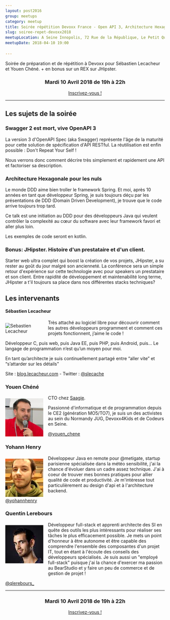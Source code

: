```yaml
---
layout: post2016
group: meetups
category: meetup
title: Soirée répétition Devoxx France - Open API 3, Architecture Hexagonale et bonus REX JHipster
slug: soiree-repet-devoxx2018
meetupLocation: A Seine Innopolis, 72 Rue de la République, Le Petit Quevilly
meetupDate: 2018-04-10 19:00

---
```

Soirée de préparation et de répétition à Devoxx pour Sébastien Lecacheur et Youen Chéné. + en bonus sur un REX sur JHipster.

<div style="text-align: center;">
  <h3>Mardi 10 Avril 2018 de 19h à 22h</h3>
  <p>
    <a class="button" target="_blank" href="http://meetu.ps/e/F3WzV/typwJ/f">
      Inscrivez-vous !
    </a>
  </p>
</div>

----

## Les sujets de la soirée

### Swagger 2 est mort, vive OpenAPI 3
La version 3 d'OpenAPI Spec (aka Swagger) représente l'âge de la maturité pour cette solution de spécification d'API RESTful. La réutilisation est enfin possible : Don't Repeat Your Self !

Nous verrons donc comment décrire très simplement et rapidement une API et factoriser sa description.

### Architecture Hexagonale pour les nuls
Le monde DDD aime bien troller le framework Spring. Et moi, après 10 années en tant que développeur Spring, je suis toujours déçu par les présentations de DDD (Domain Driven Development), je trouve que le code arrive toujours trop tard.

Ce talk est une initiation au DDD pour des développeurs Java qui veulent contrôler la complexité au cœur du software avec leur framework favori et aller plus loin.

Les exemples de code seront en kotlin.

### Bonus: JHipster. Histoire d'un prestataire et d'un client.
Starter web ultra complet qui boost la création de vos projets, JHipster, a su rester au goût du jour malgré son ancienneté.
La conférence sera un simple retour d'expérience sur cette technologie avec pour speakers un prestataire et son client.
Entre rapidité de développement et maintenabilité long terme, JHipster a t'il toujours sa place dans nos différentes stacks techniques?

## Les intervenants

#### Sébastien Lecacheur


<img src="https://pbs.twimg.com/profile_images/722358213836992512/nfBoZl5a_200x200.jpg" alt="Sebastien Lecacheur" width="120" style="float: left; margin: 10px 15px 0px 0px;"/>

Très attaché au logiciel libre pour découvrir comment les autres développeurs programment et comment ces projets fonctionnent, j’aime le code !

Développeur C, puis web, puis Java EE, puis PHP, puis Android, puis… Le langage de programmation n’est qu’un moyen pour moi.

En tant qu’architecte je suis continuellement partagé entre “aller vite” et “s’attarder sur les détails”

Site : [blog.lecacheur.com](http://blog.lecacheur.com/) - Twitter : [@slecache](https://twitter.com/slecache)

### Youen Chéné

<img src="/assets/img/orga-youen.jpg" alt="Youen Chéné" width="120" style="float: left; margin: 10px 15px 0px 0px;"/>

<p style="overflow: auto;">
CTO chez <a href="http://www.saagie.com" target="_blank">Saagie</a>.

Passionné d'informatique et de programmation depuis le CE2 (génération MO5/TO7), je suis un des activistes au sein du Normandy JUG, Devoxx4Kids et de Codeurs en Seine.
</p>

<a href="https://twitter.com/youen_chene">@youen_chene</a>

### Yohann Henry

<img src="/assets/img/meetup/yohannhenry.jpg" alt="Yohann Henry" width="120" style="float: left; margin: 10px 15px 0px 0px;"/>

<p style="overflow: auto;">
Développeur Java en remote pour @metigate, startup parisienne spécialisée dans la météo sensibilité, j'ai la chance d'évoluer dans un cadre assez technique.
J'ai à coeur de trouver mes bonnes pratiques pour allier qualité de code et productivité.
Je m'intéresse tout particulièrement au design d'api et à l'architecture backend.
</p>

<a href="https://twitter.com/yohannhenry">@yohannhenry</a>

### Quentin Lerebours

<img src="/assets/img/meetup/quentinlerebours.jpg" alt="Quentin Lerebours" width="120" style="float: left; margin: 10px 15px 0px 0px;"/>

<p style="overflow: auto;">Développeur full-stack et apprenti architecte des SI en quête des outils les plus intéressants pour réaliser ses tâches le plus efficacement possible. Je mets un point d'honneur à être autonome et être capable des comprendre l'ensemble des composantes d'un projet IT, tout en étant à l'écoute des conseils des développeurs spécialisés. Je suis aussi un "employé full-stack" puisque j'ai la chance d'exercer ma passion au BearStudio et y faire un peu de commerce et de gestion de projet !
</p>

<a href="https://twitter.com/qlerebours_">@qlerebours_</a>

----

<div style="text-align: center;">
  <h3>Mardi 10 Avril 2018 de 19h à 22h</h3>
    <p>
      <a class="button" target="_blank" href="http://meetu.ps/e/F3WzV/typwJ/f">
        Inscrivez-vous !
      </a>
    </p>  
</div>
